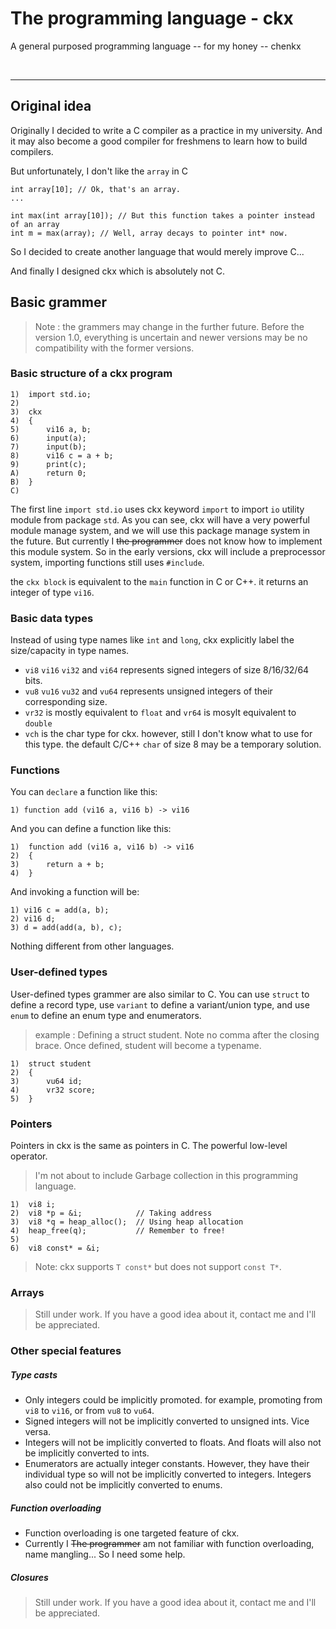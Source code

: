 # The programming language - ckx

A general purposed programming language -- for my honey -- chenkx

<br/>
<hr/>

## Original idea
Originally I decided to write a C compiler as a practice in my university. And it may also become a good compiler for freshmens to learn how to build compilers.

But unfortunately, I don't like the `array` in C

	int array[10]; // Ok, that's an array.
	...	

	int max(int array[10]); // But this function takes a pointer instead of an array
	int m = max(array); // Well, array decays to pointer int* now.

So I decided to create another language that would merely improve C...

And finally I designed ckx which is absolutely not C.

## Basic grammer

> Note : the grammers may change in the further future. Before the version 1.0, everything is uncertain and newer versions may be no compatibility with the former versions.

### Basic structure of a ckx program


	1)  import std.io;
	2)  
	3)  ckx
	4)  {
	5)  	vi16 a, b;
	6)  	input(a);
	7)  	input(b);
	8)  	vi16 c = a + b;
	9)  	print(c);
	A)  	return 0;
	B)  }
	C)

The first line `import std.io` uses ckx keyword `import` to import `io` utility module from package `std`. As you can see, ckx will have a very powerful module manage system, and we will use this package manage system in the future. But currently I ~~the programmer~~ does not know how to implement this module system. So in the early versions, ckx will include a preprocessor system, importing functions still uses `#include`.

the `ckx block` is equivalent to the `main` function in C or C++. it returns an integer of type `vi16`.

### Basic data types
Instead of using type names like `int` and `long`, ckx explicitly label the size/capacity in type names.

* `vi8` `vi16` `vi32` and `vi64` represents signed integers of size 8/16/32/64 bits. 
* `vu8` `vu16` `vu32` and `vu64` represents unsigned integers of their corresponding size.
* `vr32` is mostly equivalent to `float` and `vr64` is mosylt equivalent to `double`
* `vch` is the char type for ckx. however, still I don't know what to use for this type. the default C/C++ `char` of size 8 may be a temporary solution.

### Functions
You can `declare` a function like this:

	1) function add (vi16 a, vi16 b) -> vi16

And you can define a function like this:

    1)  function add (vi16 a, vi16 b) -> vi16
    2)  {
    3)  	return a + b;
    4)  }

And invoking a function will be:

	1) vi16 c = add(a, b);
	2) vi16 d;
	3) d = add(add(a, b), c);

Nothing different from other languages.

### User-defined types

User-defined types grammer are also similar to C. You can use `struct` to define a record type, use `variant` to define a variant/union type, and use `enum` to define an enum type and enumerators.

> example : Defining a struct student. Note no comma after the closing brace. Once defined, student will become a typename.

    1)  struct student
    2)  {
    3)  	vu64 id;
    4)  	vr32 score;
    5)  }

### Pointers

Pointers in ckx is the same as pointers in C. The powerful low-level operator.

> I'm not about to include Garbage collection in this programming language.

    1)  vi8 i;
    2)  vi8 *p = &i;            // Taking address
    3)  vi8 *q = heap_alloc();  // Using heap allocation
    4)  heap_free(q);           // Remember to free!
	5)
	6)  vi8 const* = &i;

> Note: ckx supports `T const*` but does not support `const T*`.

### Arrays

> Still under work. If you have a good idea about it, contact me and I'll be appreciated.

### Other special features

##### Type casts
* Only integers could be implicitly promoted. for example, promoting from `vi8` to `vi16`, or from `vu8` to `vu64`.
* Signed integers will not be implicitly converted to unsigned ints. Vice versa.
* Integers will not be implicitly converted to floats. And floats will also not be implicitly converted to ints.
* Enumerators are actually integer constants. However, they have their individual type so will not be implicitly converted to integers. Integers also could not be implicitly converted to enums.

##### Function overloading
* Function overloading is one targeted feature of ckx.
* Currently I ~~The programmer~~ am not familiar with function overloading, name mangling... So I need some help.

##### Closures
> Still under work. If you have a good idea about it, contact me and I'll be appreciated.
